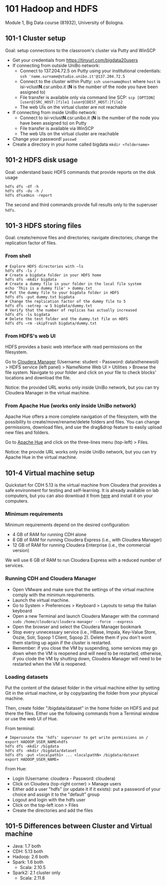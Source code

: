 # 101 Hadoop and HDFS

Module 1, Big Data course (81932), University of Bologna.

## 101-1 Cluster setup

Goal: setup connections to the classroom's cluster via Putty and WinSCP

- Get your credentials from https://tinyurl.com/bigdata20users 
- If connecting from outside UniBo network:
  - Connect to 137.204.72.5 on Putty using your institutional credentials: ```ssh 'name.surname@studio.unibo.it'@137.204.72.5``` 
  - Connect to the cluster within Putty: ```ssh username@host``` where ```host``` is isi-vclust**N**.csr.unibo.it (**N** is the number of the node you have been assigned to)
  - File transfer is available only via command line SCP: ```scp [OPTION] [user@]SRC_HOST:]file1 [user@]DEST_HOST:]file2```
  - The web UIs on the virtual cluster are not reachable
- If connecting from inside UniBo network:
  - Connect to isi-vclust**N**.csr.unibo.it (**N** is the number of the node you have been assigned to) on Putty
  - File transfer is available via WinSCP
  - The web UIs on the virtual cluster are reachable
- Change your password!
```passwd```
- Create a directory in your home called bigdata
```mkdir <foldername>```

## 101-2 HDFS disk usage

Goal: understand basic HDFS commands that provide reports on the disk usage

```
hdfs dfs -df -h
hdfs dfs -du -h /
hdfs dfsadmin -report
```

The second and third commands provide full results only to the superuser ```hdfs```.

## 101-3 HDFS storing files

Goal: create/remove files and directories; navigate directories; change the replication factor of files.

### From shell

```shell
# Explore HDFS directories with –ls
hdfs dfs -ls /
# Create a bigdata folder in your HDFS home
hdfs dfs -mkdir bigdata
# Create a dummy file in your folder in the local file system
echo 'This is a dummy file' > dummy.txt
# Put the dummy file to your bigdata folder in HDFS
hdfs dfs -put dummy.txt bigdata
# Change the replication factor of the dummy file to 5
hdfs dfs -setrep -w 5 bigdata/dummy.txt
# Verify that the number of replicas has actually increased
hdfs dfs -ls bigdata
# Delete the test folder and the dummy.txt file on HDFS
hdfs dfs –rm -skipTrash bigdata/dummy.txt
```

### From HDFS's web UI

HDFS provides a basic web interface with read permissions on the filesystem. 

Go to [Cloudera Manager](http://137.204.72.233:7180/cmf/home) (Username: student - Password: dataisthenewoil) > HDFS service (left panel) > NameNome Web UI > Utilities > Browse the file system. Navigate to your folder and click on your file to check blocks' locations and download the file.

Notice: the provided URL works only inside UniBo network, but you can try Cloudera Manager in the virtual machine.

### From Apache Hue (works only inside UniBo network)

Apache Hue offers a more complete navigation of the filesystem, with the possibility to create/move/rename/delete folders and files. You can change permissions, download files, and use the drag&drop feature to easily upload new files and folders.

Go to [Apache Hue](http://137.204.72.233:8889) and click on the three-lines menu (top-left) > Files.

Notice: the provide URL works only inside UniBo network, but you can try Apache Hue in the virtual machine.

## 101-4 Virtual machine setup

Quickstart for CDH 5.13 is the virtual machine from Cloudera that provides a safe environment for testing and self-learning. It is already available on lab computers, but you can also download it from [here](https://www.cloudera.com/downloads/quickstart_vms/5-13.html) and install it on your computers.

### Minimum requirements

Minimum requirements depend on the desired configuration:
- 4 GB of RAM for running CDH alone
- 8 GB of RAM for running Cloudera Express (i.e., with Cloudera Manager)
- 12 GB of RAM for running Cloudera Enterprise (i.e., the commercial version)

We will use 6 GB of RAM to run Cloudera Express with a reduced number of services.

### Running CDH and Cloudera Manager

- Open VMware and make sure that the settings of the virtual machine comply with the minimum requirements.
- Launch the virtual machine.
- Go to System > Preferences > Keyboard > Layouts to setup the Italian keyboard
- Open a new Terminal and launch Cloudera Manager with the command ```sudo /home/cloudera/cloudera-manager --force --express```
- Open the browser and select the Cloudera Manager bookmark
- Stop every unnecessary service (i.e., HBase, Impala, Key-Value Store, Oozie, Solr, Sqoop 1 Client, Sqoop 2). Delete them if you don't wont them starting up again if the cluster is restarted.
- Remember: if you close the VM by suspending, some services may go down when the VM is reopened and will need to be restarted; otherwise, if you clode the VM by shutting down, Cloudera Manager will need to be restarted when the VM is reopened.

### Loading datasets

Put the content of the dataset folder in the virtual machine either by setting Git in the virtual machine, or by copy/pasting the folder from your physical machine.

Then, create folder "/bigdata/dataset" in the home folder on HDFS and put there the files. Either use the following commands from a Terminal window or use the web UI of Hue.

From terminal:

```shell
# Impersonate the 'hdfs' superuser to get write permissions on /
export HADOOP_USER_NAME=hdfs
hdfs dfs -mkdir /bigdata
hdfs dfs -mkdir /bigdata/dataset
hdfs dfs -put <localpath1> ... <localpathN> /bigdata/dataset
export HADOOP_USER_NAME=
```

From Hue:

- Login (Username: cloudera - Password: cloudera) 
- Click on Cloudera (top-right corner) > Manage users
- Either add a user "hdfs" (or update it if it exists): put a password of your choice and assign it to the "default" group
- Logout and login with the hdfs user
- Click on the top-left icon > Files
- Create the directories and add the files

## 101-5 Differences between Cluster and Virtual machine

- Java: 1.7 both
- CDH: 5.13 both
- Hadoop: 2.6 both
- Spark: 1.6 both
  - Scala: 2.10.5
- Spark2: 2.1 cluster only
  - Scala: 2.11.8
